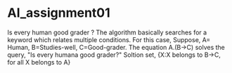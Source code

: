 # AI_assignment01
Is every human good grader ?
The algorithm basically searches for a keyword which relates multiple conditions. 
For this case, Suppose, A= Human, B=Studies-well, C=Good-grader.
The equation A.(B->C) solves the query, "Is every humana good grader?"
Soltion set, {X:X belongs to B->C, for all X belongs to A}
